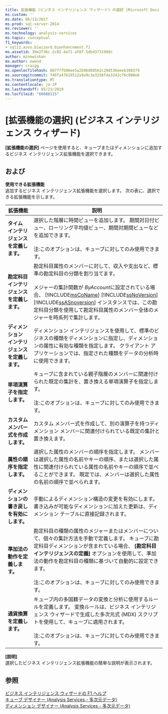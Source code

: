 ```yaml
---
title: 拡張機能 (ビジネス インテリジェンス ウィザード) の選択 |Microsoft Docs
ms.custom: ''
ms.date: 06/13/2017
ms.prod: sql-server-2014
ms.reviewer: ''
ms.technology: analysis-services
ms.topic: conceptual
f1_keywords:
- sql12.asvs.biwizard.bienhancement.f1
ms.assetid: 39e2f36c-2c02-4a71-af8f-5dbd373190dc
author: minewiskan
ms.author: owend
manager: craigg
ms.openlocfilehash: 687f7fb96ee5a2b96d80562c20d536eeeb308379
ms.sourcegitcommit: f40fa47619512a9a9c3e3258fda3242c76c008e6
ms.translationtype: MT
ms.contentlocale: ja-JP
ms.lasthandoff: 05/23/2019
ms.locfileid: "66088115"
---
```

# <a name="choose-enhancement-business-intelligence-wizard"></a>[拡張機能の選択] (ビジネス インテリジェンス ウィザード)
  **[拡張機能の選択]** ページを使用すると、キューブまたはディメンションに追加するビジネス インテリジェンス拡張機能を選択できます。  
  
## <a name="options"></a>および  
 **使用できる拡張機能**  
 追加するビジネス インテリジェンス拡張機能を選択します。 次の表に、選択できる拡張機能を示します。  
  
|拡張機能|説明|  
|-----------------|-----------------|  
|**タイム インテリジェンスを定義します。**|選択した階層に時間ビューを追加します。 期間対日付ビュー、ローリング平均値ビュー、期間対期間ビューなどを追加できます。<br /><br /> 注:このオプションは、キューブに対してのみ使用できます。|  
|**勘定科目インテリジェンスを定義します。**|勘定科目属性のメンバーに対して、収入や支出など、標準の勘定科目の分類を割り当てます。<br /><br /> メジャーの集計関数が *ByAccount*に設定されている場合、 [!INCLUDE[msCoName](../includes/msconame-md.md)] [!INCLUDE[ssNoVersion](../includes/ssnoversion-md.md)] [!INCLUDE[ssASnoversion](../includes/ssasnoversion-md.md)] インスタンスでは、この勘定科目分類を使用して勘定科目属性のメンバー全体のメジャーを時系列で集計します。|  
|**ディメンション インテリジェンスを定義します。**|ディメンション インテリジェンスを使用して、標準のビジネスの種類をディメンションに指定し、ディメンションの属性に有効な種類を指定します。 クライアント アプリケーションでは、指定された種類をデータの分析時に使用できます。|  
|**単項演算子を指定します。**|キューブに含まれている親子階層のメンバーに関連付けられた既定の集計を、置き換える単項演算子を指定します。<br /><br /> 注:このオプションは、キューブに対してのみ使用できます。|  
|**カスタム メンバー式を作成します。**|カスタム メンバー式を作成して、別の演算子を持つディメンション メンバーに関連付けられている既定の集計と置き換えます。|  
|**属性の順序を指定します。**|選択した属性のメンバーの順序を指定します。 メンバーは選択した属性の名前やキーの順序、または選択した属性に関連付けられている属性の名前やキーの順序で並べることができます。 既定では、メンバーは選択した属性の名前の順序で並べられます。|  
|**ディメンションの書き戻しを有効にします。**|手動によるディメンション構造の変更を有効にします。 書き込みが可能なディメンションに加えた更新は、ディメンション テーブルに直接記録されます。|  
|**準加法の動作を定義します。**|勘定科目の種類の属性のメジャーまたはメンバーについて、個々の集計方法を手動で定義します。 キューブに勘定科目ディメンションが含まれている場合、 **[勘定科目インテリジェンスの定義]** オプションを使用して、準加法の動作を勘定科目の種類に基づいて自動的に設定できます。<br /><br /> 注:このオプションは、キューブに対してのみ使用できます。|  
|**通貨換算を定義します。**|キューブ内の多国籍データの変換と分析に使用するルールを定義します。 変換ルールは、ビジネス インテリジェンス ウィザードで生成した多次元式 (MDX) スクリプトを使用して、キューブに適用されます。<br /><br /> 注:このオプションは、キューブに対してのみ使用できます。|  
  
 **[説明]**  
 選択したビジネス インテリジェンス拡張機能の簡単な説明が表示されます。  
  
## <a name="see-also"></a>参照  
 [ビジネス インテリジェンス ウィザードの F1 ヘルプ](business-intelligence-wizard-f1-help.md)   
 [キューブ デザイナー &#40;Analysis Services - 多次元データ&#41;](cube-designer-analysis-services-multidimensional-data.md)   
 [ディメンション デザイナー &#40;Analysis Services - 多次元データ&#41;](dimension-designer-analysis-services-multidimensional-data.md)  
  
  
